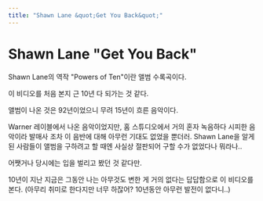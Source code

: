```yaml
---
title: "Shawn Lane &quot;Get You Back&quot;"
---
```

# Shawn Lane &quot;Get You Back&quot;

Shawn Lane의 역작 "Powers of Ten"이란 앨범 수록곡이다.

이 비디오를 처음 본지 근 10년 다 되가는 것 같다. 

앨범이 나온 것은 92년이었으니 무려 15년이 흐른 음악이다.

Warner 레이블에서 나온 음악이었지만, 홈 스튜디오에서 거의 혼자 녹음하다 시피한 음악이라 발매사 조차 이 음반에 대해 아무런 기대도 없었을 뿐더러. Shawn Lane을 알게 된 사람들이 앨범을 구하려고 할 때엔 사실상 절판되어 구할 수가 없었다나 뭐라나..

어쨋거나 당시에는 입을 벌리고 봤던 것 같다만.

10년이 지난 지금은 그동안 나는 아무것도 변한 게 거의 없다는 답답함으로 이 비디오를 본다.
(아무리 취미로 한다지만 너무 하잖어? 10년동안 아무런 발전이 없다니..)




